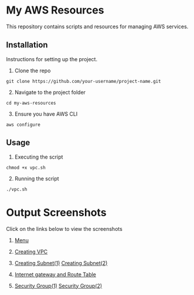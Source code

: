 # My AWS Resources

This repository contains scripts and resources for managing AWS services.

## Installation

Instructions for setting up the project.
 1. Clone the repo  

 `git clone https://github.com/your-username/project-name.git`  

2. Navigate to the project folder

`cd my-aws-resources`

3. Ensure you have AWS CLI

`aws configure`



## Usage

1. Executing the script 

`chmod +x vpc.sh`

2. Running the script

`./vpc.sh`


# Output Screenshots  

Click on the links below to view the screenshots

1. [Menu](Screenshot/VPC1.png)  

2. [Creating VPC](Screenshot/VPC2.png)  

3. [Creating Subnet(1)](Screenshot/VPC3.png) 
   [Creating Subnet(2)](Screenshot/VPC4.png)  

4. [Internet gateway and Route Table](Screenshot/VPC5.png)  

5. [Security Group(1)](Screenshot/VPC6.png)
   [Security Group(2)](Screenshot/VPC7.png)  






